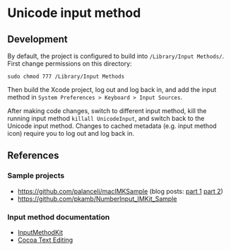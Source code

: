 # Unicode input method

## Development

By default, the project is configured to build into `/Library/Input Methods/`.
First change permissions on this directory:

```
sudo chmod 777 /Library/Input Methods
```

Then build the Xcode project, log out and log back in, and add the input method
in `System Preferences > Keyboard > Input Sources`.

After making code changes, switch to different input method, kill the running
input method `killall UnicodeInput`, and switch back to the Unicode input
method. Changes to cached metadata (e.g. input method icon) require you to log
out and log back in.

## References

### Sample projects

* https://github.com/palanceli/macIMKSample (blog posts: 
  [part 1](http://palanceli.com/2017/03/05/2017/0305macOSIMKSample1/)
  [part 2](http://palanceli.com/2017/03/23/2017/0323macOSIMKSample2/))
* https://github.com/pkamb/NumberInput_IMKit_Sample

### Input method documentation

* [InputMethodKit](https://developer.apple.com/documentation/inputmethodkit?language=objc)
* [Cocoa Text Editing](https://developer.apple.com/library/archive/documentation/TextFonts/Conceptual/CocoaTextArchitecture/TextEditing/TextEditing.html)
